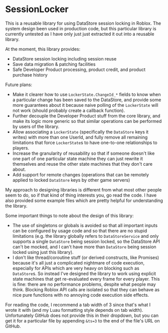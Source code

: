 # SessionLocker

This is a reusable library for using DataStore session locking in Roblox. The system design been used in production code, but this particular library is currently untested as I have only just just extracted it out into a reusable library.

At the moment, this library provides:
- DataStore session locking including session reuse
- Save data migration & patching facilities
- Safe Developer Product processing, product credit, and product purchase history

Future plans:
- Make it clearer how to use `LockerState.ChangeId_*` fields to know when a particular change has been saved to the DataStore, and provide some more guarantees about it because naive polling of the `LockerState` will not work (should probably create a callback function).
- Further decouple the Developer Product stuff from the core library, and make its logic more generic so that similar operations can be performed by users of the library.
- Allow associating a `LockerState` (specifically the `DataStore` keys it writes) with more than one UserId, and fully remove all remaining limitations that force `LockerState`s to have one-to-one relationships to players.
- Increase the granularity of reusability so that if someone doesn't like one part of one particular state machine they can just rewrite it themselves and reuse the other state machines that they don't care about.
- Add support for remote changes (operations that can be remotely applied to locked `DataStore` keys by other game servers)

My approach to designing libraries is different from what most other people seem to do, so if that kind of thing interests you, go read the code. I have also provided some example files which are pretty helpful for understanding the library.

Some important things to note about the design of this library:
- The use of singletons or globals is avoided so that all important inputs can be configured by usage code and so that there are no stupid limitations (e.g. the library globally refers to `DataStoreService` and only supports a single `DataStore` being session locked, so the DataStore API can't be mocked, and I can't have more than `DataStore` being session locked using just this library).
- I don't like thread/coroutine stuff (or derived constructs, like Promises) because it's all just a complicated nightmare of code execution, especially for APIs which are very heavy on blocking such as `DataStore`s. So instead I've designed the library to work using explicit state machines that get re-evaluated every frame for every player. This is fine: there are no performance problems, despite what people may think. Blocking Roblox API calls are isolated so that they can behave as nice pure functions with no annoying code execution side effects.

For reading the code, I recommend a tab width of 3 since that's what I wrote it with (and my Luau formatting style depends on tab width). Unfortunately GitHub does not provide this in their dropdown, but you can get it for a particular file by appending `&ts=3` to the end of the file's URL on GitHub.
